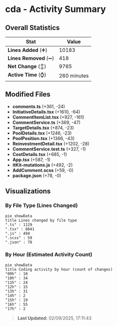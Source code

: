 # cda - Activity Summary 

## Overall Statistics

| Stat                   | Value                                                             |
| ---------------------- | ----------------------------------------------------------------- |
| **Lines Added** (➕)   | 10183                                          |
| **Lines Removed** (➖) | 418                                        |
| **Net Change** (↕)    | 9765                |
| **Active Time** (⌚)   | 260 minutes |


## Modified Files
- **comments.ts** (+361, -24)
- **InitiativeDetails.tsx** (+1610, -64)
- **CommentItemList.tsx** (+927, -161)
- **CommentService.ts** (+369, -47)
- **TargetDetails.tsx** (+874, -23)
- **PoolDetails.tsx** (+1246, -23)
- **PoolPosition.tsx** (+1366, -43)
- **ReinvestmentDetail.tsx** (+1202, -28)
- **CommentService.test.ts** (+327, -1)
- **CostDetails.tsx** (+685, -1)
- **App.tsx** (+587, -1)
- **itKit-mutations.js** (+492, -2)
- **AddComment.scss** (+59, -0)
- **package.json** (+78, -0)

## Visualizations

### By File Type (Lines Changed)

```mermaid
pie showData
title Lines changed by file type
".ts" : 1129
".tsx" : 8841
".js" : 494
".scss" : 59
".json" : 78
```

### By Hour (Estimated Activity Count)

```mermaid
pie showData
title Coding activity by hour (count of changes)
"09h" : 10
"10h" : 34
"11h" : 24
"12h" : 15
"13h" : 31
"14h" : 2
"15h" : 19
"16h" : 55
"17h" : 2
```


> **Last Updated:** 02/09/2025, 17:11:43